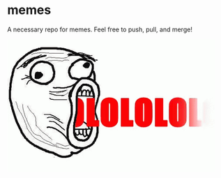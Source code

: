 # memes
A necessary repo for memes. Feel free to push, pull, and merge!

![lul](https://github.com/timsully/memes/blob/master/lul.gif)
